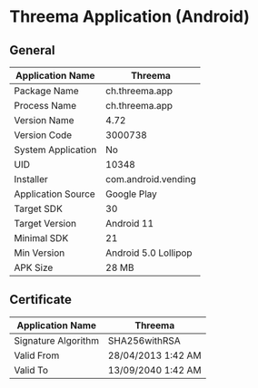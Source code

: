 # Threema Application (Android)

## General 

| Application Name | Threema |
|------------------|---------|
| Package Name | ch.threema.app |
| Process Name | ch.threema.app |
| Version Name | 4.72 |
| Version Code | 3000738 |
| System Application | No | 
| UID | 10348 |
| Installer | com.android.vending |
| Application Source | Google Play |
| Target SDK | 30 |
| Target Version | Android 11 |
| Minimal SDK | 21 |
| Min Version | Android 5.0 Lollipop | 
| APK Size | 28 MB |

## Certificate 

| Application Name | Threema |
|------------------|---------|
| Signature Algorithm | SHA256withRSA |
| Valid From | 28/04/2013 1:42 AM |
| Valid To | 13/09/2040 1:42 AM |

